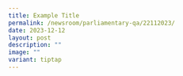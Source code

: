 ```yaml
---
title: Example Title
permalink: /newsroom/parliamentary-qa/22112023/
date: 2023-12-12
layout: post
description: ""
image: ""
variant: tiptap
---
```

